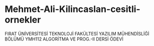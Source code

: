 # Mehmet-Ali-Kilincaslan-cesitli-ornekler
FIRAT ÜNİVERSİTESİ TEKNOLOJİ FAKÜLTESİ YAZILIM MÜHENDİSLİĞİ BÖLÜMÜ YMH112 ALGORİTMA VE PROG.-II DERSİ ÖDEVİ

